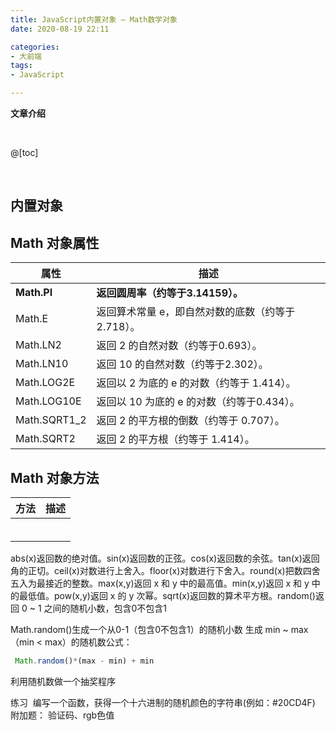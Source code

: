 ```yaml
---
title: JavaScript内置对象 — Math数学对象
date: 2020-08-19 22:11

categories:
- 大前端
tags:
- JavaScript

---
```


**文章介绍**

<br>

@[toc]

<br>

## 内置对象



## Math 对象属性

| 属性           | 描述                           |
| ------------ | ---------------------------- |
| **Math.PI**  | **返回圆周率（约等于3.14159）。**       |
| Math.E       | 返回算术常量 e，即自然对数的底数（约等于2.718）。 |
| Math.LN2     | 返回 2 的自然对数（约等于0.693）。        |
| Math.LN10    | 返回 10 的自然对数（约等于2.302）。       |
| Math.LOG2E   | 返回以 2 为底的 e 的对数（约等于 1.414）。  |
| Math.LOG10E  | 返回以 10 为底的 e 的对数（约等于0.434）。  |
| Math.SQRT1_2 | 返回 2 的平方根的倒数（约等于 0.707）。     |
| Math.SQRT2   | 返回 2 的平方根（约等于 1.414）。        |



## Math 对象方法

| 方法   | 描述   |
| ---- | ---- |
|      |      |
|      |      |
|      |      |
|      |      |
|      |      |
|      |      |

abs(x)返回数的绝对值。sin(x)返回数的正弦。cos(x)返回数的余弦。tan(x)返回角的正切。ceil(x)对数进行上舍入。floor(x)对数进行下舍入。round(x)把数四舍五入为最接近的整数。max(x,y)返回 x 和 y 中的最高值。min(x,y)返回 x 和 y 中的最低值。pow(x,y)返回 x 的 y 次幂。sqrt(x)返回数的算术平方根。random()返回 0 ~ 1 之间的随机小数，包含0不包含1

Math.random()生成一个从0-1（包含0不包含1）的随机小数
生成 min ~ max （min < max）的随机数公式：

```javascript
 Math.random()*(max - min) + min
```



利用随机数做一个抽奖程序


练习
​     编写一个函数，获得一个十六进制的随机颜色的字符串(例如：#20CD4F)
附加题：    验证码、rgb色值